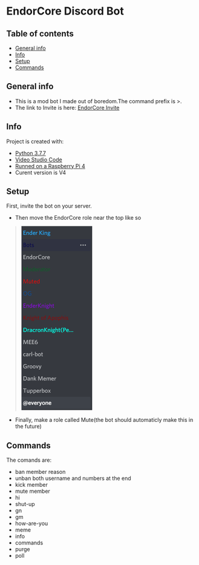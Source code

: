 # EndorCore Discord Bot

## Table of contents
* [General info](#general-info)
* [Info](#info)
* [Setup](#setup)
* [Commands](#commands)

## General info
* This is a mod bot I made out of boredom.The command prefix is >.
* The link to Invite is here: [EndorCore Invite](https://discord.com/api/oauth2/authorize?client_id=802629460200259584&permissions=8&scope=bot "EncdorCore title")
	
## Info
Project is created with:
* [Python 3.7.7](https://www.python.org/downloads/release/python-377/ "Python 3.7.7 title")
* [Video Studio Code](https://code.visualstudio.com/ "VSCode title")
* [Runned on a Raspberry Pi 4](https://www.raspberrypi.org/products/raspberry-pi-4-model-b/ "Raspberry Pi 4 title")
* Curent version is V4
	
## Setup
First, invite the bot on your server.

* Then move the EndorCore role near the top like so

>![](Screenshot%202021-01-26%20183824.png)

* Finally, make a role called Mute(the bot should automaticly make this in the future)


## Commands
The comands are:
* ban member reason
* unban both username and numbers at the end
* kick member
* mute member
* hi
* shut-up
* gn
* gm
* how-are-you
* meme
* info
* commands
* purge
* poll 



